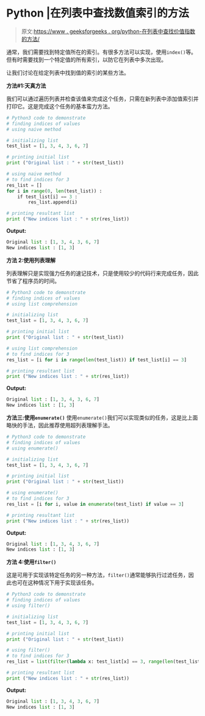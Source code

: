 # Python |在列表中查找数值索引的方法

> 原文:[https://www . geeksforgeeks . org/python-在列表中查找价值指数的方法/](https://www.geeksforgeeks.org/python-ways-to-find-indices-of-value-in-list/)

通常，我们需要找到特定值所在的索引。有很多方法可以实现，使用`index()`等。但有时需要找到一个特定值的所有索引，以防它在列表中多次出现。

让我们讨论在给定列表中找到值的索引的某些方法。

**方法#1:天真方法**

我们可以通过遍历列表并检查该值来完成这个任务，只需在新列表中添加值索引并打印它。这是完成这个任务的基本蛮力方法。

```py
# Python3 code to demonstrate 
# finding indices of values
# using naive method 

# initializing list 
test_list = [1, 3, 4, 3, 6, 7]

# printing initial list 
print ("Original list : " + str(test_list))

# using naive method
# to find indices for 3
res_list = []
for i in range(0, len(test_list)) :
    if test_list[i] == 3 :
        res_list.append(i)

# printing resultant list 
print ("New indices list : " + str(res_list))
```

**Output:**

```py
Original list : [1, 3, 4, 3, 6, 7]
New indices list : [1, 3]

```

**方法 2:使用列表理解**

列表理解只是实现强力任务的速记技术，只是使用较少的代码行来完成任务，因此节省了程序员的时间。

```py
# Python3 code to demonstrate 
# finding indices of values
# using list comprehension 

# initializing list 
test_list = [1, 3, 4, 3, 6, 7]

# printing initial list 
print ("Original list : " + str(test_list))

# using list comprehension
# to find indices for 3
res_list = [i for i in range(len(test_list)) if test_list[i] == 3]

# printing resultant list 
print ("New indices list : " + str(res_list))
```

**Output:**

```py
Original list : [1, 3, 4, 3, 6, 7]
New indices list : [1, 3]

```

**方法三:使用`enumerate()`**
使用`enumerate()`我们可以实现类似的任务，这是比上面略快的手法，因此推荐使用超列表理解手法。

```py
# Python3 code to demonstrate 
# finding indices of values
# using enumerate()

# initializing list 
test_list = [1, 3, 4, 3, 6, 7]

# printing initial list 
print ("Original list : " + str(test_list))

# using enumerate()
# to find indices for 3
res_list = [i for i, value in enumerate(test_list) if value == 3]

# printing resultant list 
print ("New indices list : " + str(res_list))
```

**Output:**

```py
Original list : [1, 3, 4, 3, 6, 7]
New indices list : [1, 3]

```

**方法 4:使用`filter()`**

这是可用于实现该特定任务的另一种方法，`filter()`通常能够执行过滤任务，因此也可在这种情况下用于实现该任务。

```py
# Python3 code to demonstrate 
# finding indices of values
# using filter()

# initializing list 
test_list = [1, 3, 4, 3, 6, 7]

# printing initial list 
print ("Original list : " + str(test_list))

# using filter()
# to find indices for 3
res_list = list(filter(lambda x: test_list[x] == 3, range(len(test_list))))

# printing resultant list 
print ("New indices list : " + str(res_list))
```

**Output:**

```py
Original list : [1, 3, 4, 3, 6, 7]
New indices list : [1, 3]

```